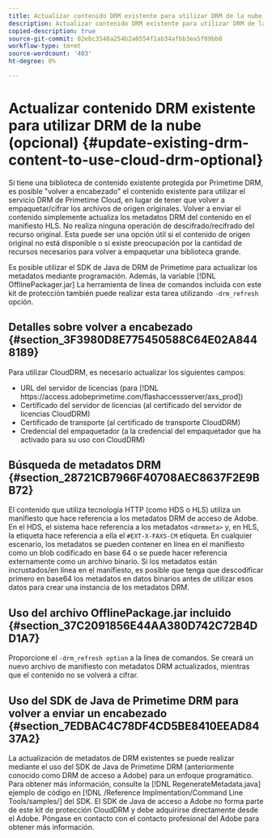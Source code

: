 ```yaml
---
title: Actualizar contenido DRM existente para utilizar DRM de la nube (opcional)
description: Actualizar contenido DRM existente para utilizar DRM de la nube (opcional)
copied-description: true
source-git-commit: 02ebc3548a254b2a6554f1ab34afbb3ea5f09bb8
workflow-type: tm+mt
source-wordcount: '403'
ht-degree: 0%

---
```


# Actualizar contenido DRM existente para utilizar DRM de la nube (opcional) {#update-existing-drm-content-to-use-cloud-drm-optional}

Si tiene una biblioteca de contenido existente protegida por Primetime DRM, es posible &quot;volver a encabezado&quot; el contenido existente para utilizar el servicio DRM de Primetime Cloud, en lugar de tener que volver a empaquetar/cifrar los archivos de origen originales. Volver a enviar el contenido simplemente actualiza los metadatos DRM del contenido en el manifiesto HLS. No realiza ninguna operación de descifrado/recifrado del recurso original. Esta puede ser una opción útil si el contenido de origen original no está disponible o si existe preocupación por la cantidad de recursos necesarios para volver a empaquetar una biblioteca grande.

Es posible utilizar el SDK de Java de DRM de Primetime para actualizar los metadatos mediante programación. Además, la variable [!DNL OfflinePackager.jar] La herramienta de línea de comandos incluida con este kit de protección también puede realizar esta tarea utilizando `-drm_refresh` opción.

## Detalles sobre volver a encabezado {#section_3F3980D8E775450588C64E02A8448189}

Para utilizar CloudDRM, es necesario actualizar los siguientes campos:

* URL del servidor de licencias (para [!DNL ht<span></span>tps://access.adobeprimetime.com/flashaccessserver/axs_prod])
* Certificado del servidor de licencias (al certificado del servidor de licencias CloudDRM)
* Certificado de transporte (al certificado de transporte CloudDRM)
* Credencial del empaquetador (a la credencial del empaquetador que ha activado para su uso con CloudDRM)

## Búsqueda de metadatos DRM {#section_28721CB7966F40708AEC8637F2E9BB72}

El contenido que utiliza tecnología HTTP (como HDS o HLS) utiliza un manifiesto que hace referencia a los metadatos DRM de acceso de Adobe. En el HDS, el sistema hace referencia a los metadatos `<drmmeta>` y, en HLS, la etiqueta hace referencia a ella el `#EXT-X-FAXS-CM` etiqueta. En cualquier escenario, los metadatos se pueden contener en línea en el manifiesto como un blob codificado en base 64 o se puede hacer referencia externamente como un archivo binario. Si los metadatos están incrustados/en línea en el manifiesto, es posible que tenga que descodificar primero en base64 los metadatos en datos binarios antes de utilizar esos datos para crear una instancia de los metadatos DRM.

## Uso del archivo OfflinePackage.jar incluido {#section_37C2091856E44AA380D742C72B4DD1A7}

Proporcione el `-drm_refresh option` a la línea de comandos. Se creará un nuevo archivo de manifiesto con metadatos DRM actualizados, mientras que el contenido no se volverá a cifrar.

## Uso del SDK de Java de Primetime DRM para volver a enviar un encabezado {#section_7EDBAC4C78DF4CD5BE8410EEAD8437A2}

La actualización de metadatos de DRM existentes se puede realizar mediante el uso del SDK de Java de Primetime DRM (anteriormente conocido como DRM de acceso a Adobe) para un enfoque programático. Para obtener más información, consulte la [!DNL RegenerateMetadata.java] ejemplo de código en [!DNL /Reference Implmentation/Command Line Tools/samples/] del SDK. El SDK de Java de acceso a Adobe no forma parte de este kit de protección CloudDRM y debe adquirirse directamente desde el Adobe. Póngase en contacto con el contacto profesional del Adobe para obtener más información.
